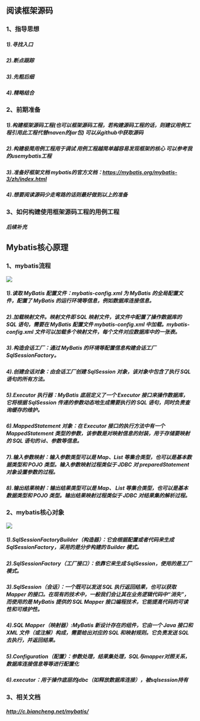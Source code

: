 ## 阅读框架源码
### 1、指导思想
##### 1).寻找入口
##### 2).断点跟踪
##### 3).先粗后细
##### 4).精略结合
### 2、前期准备
##### 1).构建框架源码工程(也可以框架源码工程，若构建源码工程的话，则建议用例工程引用此工程代替maven的jar包)  可以从github中获取源码 
##### 2).构建极简用例工程用于调试 用例工程越简单越容易发现框架的核心  可以参考我的usemybatis工程
##### 3).准备好框架文档  mybatis的官方文档：https://mybatis.org/mybatis-3/zh/index.html
##### 4).想要阅读源码少走弯路的话则最好做到以上的准备
### 3、如何构建使用框架源码工程的用例工程
##### 后续补充
## Mybatis核心原理
### 1、mybatis流程
![](https://github.com/lzp16/minimybatis/blob/master/src/main/resources/images/mybatis-process.png)
##### 1).读取 MyBatis 配置文件：mybatis-config.xml 为 MyBatis 的全局配置文件，配置了 MyBatis 的运行环境等信息，例如数据库连接信息。
##### 2).加载映射文件。映射文件即 SQL 映射文件，该文件中配置了操作数据库的 SQL 语句，需要在 MyBatis 配置文件 mybatis-config.xml 中加载。mybatis-config.xml 文件可以加载多个映射文件，每个文件对应数据库中的一张表。
##### 3).构造会话工厂：通过 MyBatis 的环境等配置信息构建会话工厂 SqlSessionFactory。
##### 4).创建会话对象：由会话工厂创建 SqlSession 对象，该对象中包含了执行 SQL 语句的所有方法。
##### 5).Executor 执行器：MyBatis 底层定义了一个 Executor 接口来操作数据库，它将根据 SqlSession 传递的参数动态地生成需要执行的 SQL 语句，同时负责查询缓存的维护。
##### 6).MappedStatement 对象：在 Executor 接口的执行方法中有一个 MappedStatement 类型的参数，该参数是对映射信息的封装，用于存储要映射的 SQL 语句的 id、参数等信息。
##### 7).输入参数映射：输入参数类型可以是 Map、List 等集合类型，也可以是基本数据类型和 POJO 类型。输入参数映射过程类似于 JDBC 对 preparedStatement 对象设置参数的过程。
##### 8).输出结果映射：输出结果类型可以是 Map、 List 等集合类型，也可以是基本数据类型和 POJO 类型。输出结果映射过程类似于 JDBC 对结果集的解析过程。
### 2、mybatis核心对象
![](https://github.com/lzp16/minimybatis/blob/master/src/main/resources/images/mybatis-component-relation.png)
##### 1).SqlSessionFactoryBuilder（构造器）：它会根据配置或者代码来生成 SqlSessionFactory，采用的是分步构建的 Builder 模式。  
##### 2).SqlSessionFactory（工厂接口）：依靠它来生成 SqlSession，使用的是工厂模式。
##### 3).SqlSession（会话）：一个既可以发送 SQL 执行返回结果，也可以获取 Mapper 的接口。在现有的技术中，一般我们会让其在业务逻辑代码中“消失”，而使用的是 MyBatis 提供的 SQL Mapper 接口编程技术，它能提高代码的可读性和可维护性。
##### 4).SQL Mapper（映射器）:MyBatis 新设计存在的组件，它由一个 Java 接口和 XML 文件（或注解）构成，需要给出对应的 SQL 和映射规则。它负责发送 SQL 去执行，并返回结果。
##### 5).Configuration（配置）：参数处理，结果集处理，SQL与mapper对照关系，数据库连接信息等等进行配置化
##### 6).executor：用于操作底层的jdbc（如释放数据库连接），被sqlsession持有
### 3、相关文档
##### http://c.biancheng.net/mybatis/
